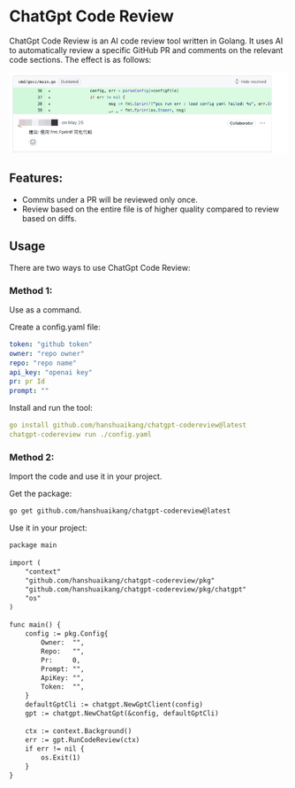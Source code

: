 # ChatGpt Code Review
ChatGpt Code Review is an AI code review tool written in Golang. It uses AI to automatically review a specific GitHub PR and comments on the relevant code sections. The effect is as follows:

![img.png](docs/imgs/img.png)

## Features:
- Commits under a PR will be reviewed only once.
- Review based on the entire file is of higher quality compared to review based on diffs.

## Usage

There are two ways to use ChatGpt Code Review:

### Method 1:

Use as a command.

Create a config.yaml file:
```yaml
token: "github token"
owner: "repo owner"
repo: "repo name"
api_key: "openai key"
pr: pr Id
prompt: ""
```

Install and run the tool:
```yaml
go install github.com/hanshuaikang/chatgpt-codereview@latest
chatgpt-codereview run ./config.yaml
```

### Method 2:
Import the code and use it in your project.

Get the package:
```bash
go get github.com/hanshuaikang/chatgpt-codereview@latest
```

Use it in your project:

```golang
package main

import (
	"context"
	"github.com/hanshuaikang/chatgpt-codereview/pkg"
	"github.com/hanshuaikang/chatgpt-codereview/pkg/chatgpt"
	"os"
)

func main() {
	config := pkg.Config{
		Owner:  "",
		Repo:   "",
		Pr:     0,
		Prompt: "",
		ApiKey: "",
		Token:  "",
	}
	defaultGptCli := chatgpt.NewGptClient(config)
	gpt := chatgpt.NewChatGpt(&config, defaultGptCli)

	ctx := context.Background()
	err := gpt.RunCodeReview(ctx)
	if err != nil {
		os.Exit(1)
	}
}
```